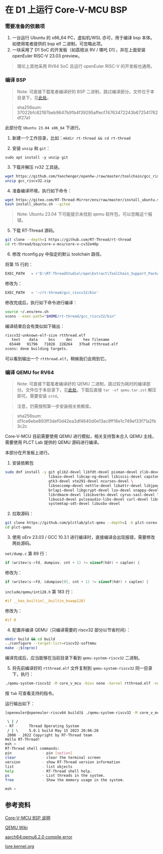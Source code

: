 # 在 D1 上运行 Core-V-MCU BSP

### 需要准备的依赖项

1. 一台运行 Ubuntu 的 x86_64 PC，虚拟机/WSL 亦可，用于编译 bsp 本体。如使用笔者提供的 bsp elf 二进制，可忽略此项。
2. 一块采用了 D1 SoC 的开发板（如荔枝派 RV / 哪吒 D1），并在上面安装 openEuler RISC-V 23.03 preview。

> 理论上其他采用 RV64 SoC 且运行 openEuler RISC-V 的开发板也通用。

### 编译 BSP

> Note: 可直接下载笔者编译好的 BSP 二进制，跳过编译部分。文件位于本目录下，见[此处](./rtthread.elf)。

> sha256sum: 37022bfc82187beb9647b91b4f39295affecf74763472243b672541762df27a1

此部分在 `Ubuntu 23.04 x86_64` 下进行。

1. 新建一个工作目录，比如：`mkdir rt-thread && cd rt-thread`

2. 安装 `unzip` 和 `git`：

`sudo apt install -y unzip git`

3. 下载并解压 rv32 工具链。

```bash
wget https://github.com/Yaochenger/openhw-/raw/master/toolchain/gcc_riscv32.zip
unzip gcc_riscv32.zip
```

4. 准备编译环境，执行如下命令：

```bash
wget https://gitee.com/RT-Thread-Mirror/env/raw/master/install_ubuntu.sh
bash install_ubuntu.sh --gitee
```

> Note: Ubuntu 23.04 下可能提示未找到 qemu 软件包，可以忽略这个报错。

5. 下载 RT-Thread 源码。

```bash
git clone --depth=1 https://github.com/RT-Thread/rt-thread
cd rt-thread/bsp/core-v-mcu/core-v-cv32e40p
```

6. 修改 rtconfig.py 中指定的默认 toolchain 路径。

将第 15 行的：
```python
EXEC_PATH   = r'D:\RT-ThreadStudio\repo\Extract\ToolChain_Support_Packages\RISC-V\RISC-V-GCC-RV32\2022-04-12\bin'
```

修改为：
```python
EXEC_PATH   = '~/rt-thread/gcc_riscv32/bin'
```

修改完成后，执行如下命令进行编译：

```bash
source ~/.env/env.sh
scons --exec-path="$HOME/rt-thread/gcc_riscv32/bin"
```

编译结束后会有类似如下输出：

```bash
riscv32-unknown-elf-size rtthread.elf
   text    data     bss     dec     hex filename
  65440   91796   71028  228264   37ba8 rtthread.elf
scons: done building targets.
```

可以看到输出一个 `rtthread.elf`，稍候我们会用到它。

### 编译 QEMU for RV64

> Note: 可直接下载笔者编译好的 QEMU 二进制，跳过较为耗时的编译部分。文件位于本目录下，见[此处](./qemu.tar.zst)。下载后直接 `tar -xf qemu.tar.zst` 解压即可。需要安装 `zstd`。

> 注意，仍需按照第一步安装相关依赖库。

> sha256sum: d11ce6ebe893ff3def0d42ea3df4640d0e13ac9ff16e1c749ef33f71a2fb3c2c

Core-V-MCU 目前需要使用 QEMU 进行模拟，相关支持暂未合入 QEMU 主线，需要使用 PLCT Lab 提供的 QEMU 源码进行编译。

本部分在开发板上进行。

1. 安装依赖包

```bash
sudo dnf install -y git glib2-devel libfdt-devel pixman-devel zlib-devel bzip2 ninja-build python3 \
                    libaio-devel libcap-ng-devel libiscsi-devel capstone-devel \
                    gtk3-devel vte291-devel ncurses-devel \
                    libseccomp-devel nettle-devel libattr-devel libjpeg-devel \
                    brlapi-devel libgcrypt-devel lzo-devel snappy-devel \
                    librdmacm-devel libibverbs-devel cyrus-sasl-devel libpng-devel \
                    libuuid-devel pulseaudio-libs-devel curl-devel libssh-devel \
                    systemtap-sdt-devel libusbx-devel
```

2. 拉取源码：

```bash
git clone https://github.com/plctlab/plct-qemu --depth=1 -b plct-corev-upstream-sync-dma
cd plct-qemu
```

3. 使用 oErv 23.03 / GCC 10.3.1 进行编译时，直接编译会出现报错，需要修改两处源码。

`net/dump.c` 第 89 行：

```C
if (writev(s->fd, dumpiov, cnt + 1) != sizeof(hdr) + caplen) {
```

修改为：
```C
if (writev(s->fd, &dumpiov[0], cnt + 1) != sizeof(hdr) + caplen) {
```

`include/qemu/int128.h` 第 183 行：

```C
#if __has_builtin(__builtin_bswap128)
```

修改为：

```C
#if 0
```

4. 配置并编译 QEMU（只编译需要的 riscv32 部分以节省时间）：

```bash
mkdir build && cd build
../configure --target-list=riscv32-softmmu
make -j$(nproc)
```

编译完成后，应当能够在当前目录下看到 `qemu-system-riscv32` 二进制。

5. 将先前编译好的 `rtthread.elf` 文件复制到 `qemu-system-riscv32` 同一目录下，执行：

```bash
./qemu-system-riscv32 -M core_v_mcu -bios none -kernel rtthread.elf -nographic -monitor none -serial stdio
```

按 `Tab` 可查看支持的指令。

运行输出如下：

```bash
[openeuler@openeuler-riscv64 build]$ ./qemu-system-riscv32 -M core_v_mcu -bios none -kernel rtthread.elf -nographic -monitor none -serial stdio

 \ | /
- RT -     Thread Operating System
 / | \     5.0.1 build May 15 2023 20:06:28
 2006 - 2022 Copyright by RT-Thread team
Hello RT-Thread!
msh >
RT-Thread shell commands:
pin              - pin [option]
clear            - clear the terminal screen
version          - show RT-Thread version information
list             - list objects
help             - RT-Thread shell help.
ps               - List threads in the system.
free             - Show the memory usage in the system.

msh >
```

## 参考资料

[Core-V-MCU BSP 说明](https://github.com/Michaelnlearn/PlctWorking/tree/main/RT-Thread)

[QEMU Wiki](https://wiki.qemu.org/Hosts/Linux)

[aarch64:qemu6.2.0 compile error](https://gitlab.com/qemu-project/qemu/-/issues/1064)

[lore.kernel.org](https://lore.kernel.org/all/20220109205748.4127032-1-philipp.tomsich@vrull.eu/)
